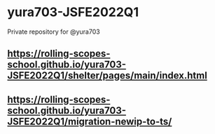 # yura703-JSFE2022Q1
Private repository for @yura703

## https://rolling-scopes-school.github.io/yura703-JSFE2022Q1/shelter/pages/main/index.html
## https://rolling-scopes-school.github.io/yura703-JSFE2022Q1/migration-newip-to-ts/
